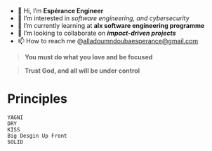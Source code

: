 - 👋 Hi, I’m **Espérance Engineer**
- 👀 I’m interested in *software engineering, and cybersecurity*
- 🌱 I’m currently learning at **alx software engineering programme**
- 💞️ I’m looking to collaborate on ***impact-driven projects***
- 📫 How to reach me @alladoumndoubaesperance@gmail.com

>**You must do what you love and be focused**

>**Trust God, and all will be under control**

# Principles
```
YAGNI
DRY
KISS
Big Desgin Up Front
SOLID
```

<!---
esperanceengineer/esperanceengineer is a ✨ special ✨ repository because its `README.md` (this file) appears on your GitHub profile.
You can click the Preview link to take a look at your changes.
--->
